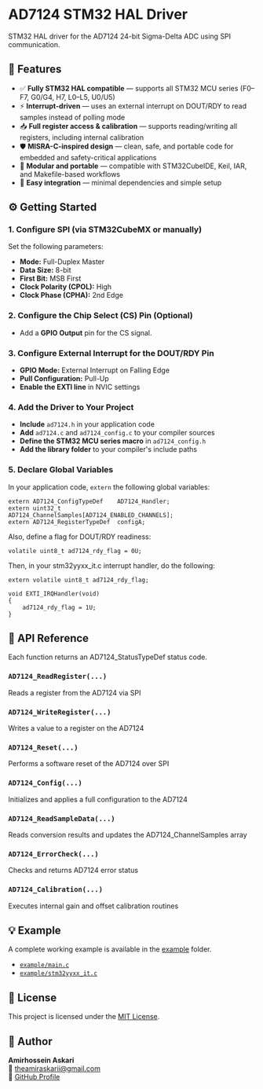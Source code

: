 # AD7124 STM32 HAL Driver

STM32 HAL driver for the AD7124 24-bit Sigma-Delta ADC using SPI communication.

## 🔧 Features
- ✅ **Fully STM32 HAL compatible** — supports all STM32 MCU series (F0–F7, G0/G4, H7, L0–L5, U0/U5)
- ⚡ **Interrupt-driven** — uses an external interrupt on DOUT/RDY to read samples instead of polling mode
- 📥 **Full register access & calibration** — supports reading/writing all registers, including internal calibration
- 🛡️ **MISRA-C-inspired design** — clean, safe, and portable code for embedded and safety-critical applications
- 🔄 **Modular and portable** — compatible with STM32CubeIDE, Keil, IAR, and Makefile-based workflows
- 🧩 **Easy integration** — minimal dependencies and simple setup

## ⚙️ Getting Started

### 1. Configure SPI (via STM32CubeMX or manually)

Set the following parameters:

- **Mode:** Full-Duplex Master  
- **Data Size:** 8-bit  
- **First Bit:** MSB First  
- **Clock Polarity (CPOL):** High  
- **Clock Phase (CPHA):** 2nd Edge

### 2. Configure the Chip Select (CS) Pin (Optional)

- Add a **GPIO Output** pin for the CS signal.

### 3. Configure External Interrupt for the DOUT/RDY Pin

- **GPIO Mode:** External Interrupt on Falling Edge  
- **Pull Configuration:** Pull-Up  
- **Enable the EXTI line** in NVIC settings

### 4. Add the Driver to Your Project

- **Include** `ad7124.h` in your application code  
- **Add** `ad7124.c` and `ad7124_config.c` to your compiler sources  
- **Define the STM32 MCU series macro** in `ad7124_config.h`  
- **Add the library folder** to your compiler's include paths 

### 5. Declare Global Variables

In your application code, `extern` the following global variables:

```
extern AD7124_ConfigTypeDef    AD7124_Handler;
extern uint32_t                AD7124_ChannelSamples[AD7124_ENABLED_CHANNELS];
extern AD7124_RegisterTypeDef  configA;
```
Also, define a flag for DOUT/RDY readiness:
```
volatile uint8_t ad7124_rdy_flag = 0U;
```
Then, in your stm32yyxx_it.c interrupt handler, do the following:
```
extern volatile uint8_t ad7124_rdy_flag;

void EXTI_IRQHandler(void)
{   
    ad7124_rdy_flag = 1U;
}
```

## 🧪 API Reference

Each function returns an AD7124_StatusTypeDef status code.

### `AD7124_ReadRegister(...)`  
Reads a register from the AD7124 via SPI

### `AD7124_WriteRegister(...)`  
Writes a value to a register on the AD7124

### `AD7124_Reset(...)`  
Performs a software reset of the AD7124 over SPI

### `AD7124_Config(...)`
Initializes and applies a full configuration to the AD7124

### `AD7124_ReadSampleData(...)`
Reads conversion results and updates the AD7124_ChannelSamples array

### `AD7124_ErrorCheck(...)`
Checks and returns AD7124 error status

### `AD7124_Calibration(...)`
Executes internal gain and offset calibration routines

## 💡 Example

A complete working example is available in the [example](./example) folder.

- [`example/main.c`](./example/main.c)  
- [`example/stm32yyxx_it.c`](./example/stm32yyxx_it.c)

## 📜 License
This project is licensed under the [MIT License](./LICENSE).

## 👤 Author
**Amirhossein Askari**  
📧 theamiraskarii@gmail.com  
🔗 [GitHub Profile](https://github.com/AmirhoseinAskari)

